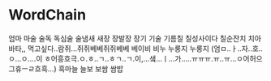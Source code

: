 # WordChain

엄마
마술
술독
독심술
술냄새
새장
장발장
장기
기술
기름칠
칠성사이다
칠순잔치
치아바타,, 먹고싶다..람쥐...쥐쥐베베쥐쥐베베
베이비
비누
누룽지
누룽지 (엄ㅁ..ㅏ..자..호..ㅇ...ㅇ....이 ㅎ어흥흐극.ㅇ.ㅎ..ㄱ..ㅎㄱ..ㄱ.이,...샠...ㅣ...가.....ㅠㅠㅠ.ㅠ..ㅠ...ㅇ어허으그휴ㅡㄹ흐흑...)
흑마늘
늘보
보쌈
쌈밥
